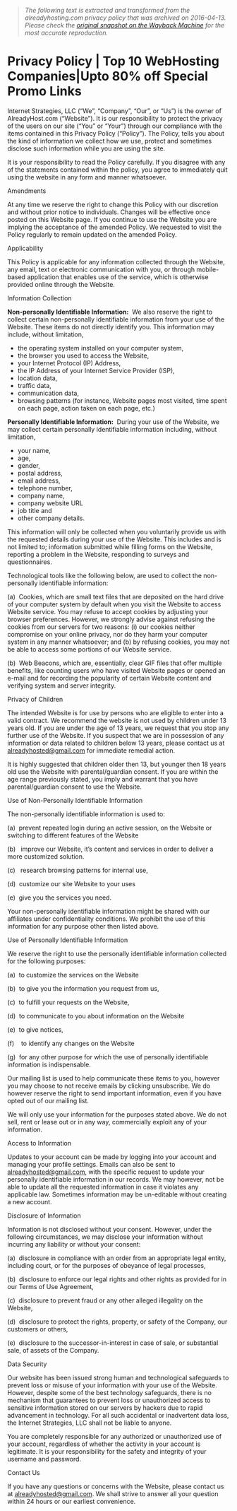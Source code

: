 > *The following text is extracted and transformed from the alreadyhosting.com privacy policy that was archived on 2016-04-13. Please check the [original snapshot on the Wayback Machine](https://web.archive.org/web/20160413022551id_/https%3A//alreadyhosts.com/privacy-policy) for the most accurate reproduction.*

# Privacy Policy | Top 10 WebHosting Companies|Upto 80% off Special Promo Links

Internet Strategies, LLC (“We”, “Company”, “Our”, or “Us”) is the owner of AlreadyHost.com (“Website”). It is our responsibility to protect the privacy of the users on our site (“You” or “Your”) through our compliance with the items contained in this Privacy Policy (“Policy”). The Policy, tells you about the kind of information we collect how we use, protect and sometimes disclose such information while you are using the site.

It is your responsibility to read the Policy carefully. If you disagree with any of the statements contained within the policy, you agree to immediately quit using the website in any form and manner whatsoever.

Amendments

At any time we reserve the right to change this Policy with our discretion and without prior notice to individuals. Changes will be effective once posted on this Website page. If you continue to use the Website you are implying the acceptance of the amended Policy. We requested to visit the Policy regularly to remain updated on the amended Policy.

Applicability

This Policy is applicable for any information collected through the Website, any email, text or electronic communication with you, or through mobile-based application that enables use of the service, which is otherwise provided online through the Website.

Information Collection

**Non-personally Identifiable Information:**  We also reserve the right to collect certain non-personally identifiable information from your use of the Website. These items do not directly identify you. This information may include, without limitation,

  * the operating system installed on your computer system,
  * the browser you used to access the Website,
  * your Internet Protocol (IP) Address,
  * the IP Address of your Internet Service Provider (ISP),
  * location data,
  * traffic data,
  * communication data,
  * browsing patterns (for instance, Website pages most visited, time spent on each page, action taken on each page, etc.)



**Personally Identifiable Information:**  During your use of the Website, we may collect certain personally identifiable information including, without limitation,

  * your name,
  * age,
  * gender,
  * postal address,
  * email address,
  * telephone number,
  * company name,
  * company website URL
  * job title and
  * other company details.



This information will only be collected when you voluntarily provide us with the requested details during your use of the Website. This includes and is not limited to; information submitted while filling forms on the Website, reporting a problem in the Website, responding to surveys and questionnaires.

Technological tools like the following below, are used to collect the non-personally identifiable information:

(a)  Cookies, which are small text files that are deposited on the hard drive of your computer system by default when you visit the Website to access Website service. You may refuse to accept cookies by adjusting your browser preferences. However, we strongly advise against refusing the cookies from our servers for two reasons: (i) our cookies neither compromise on your online privacy, nor do they harm your computer system in any manner whatsoever; and (b) by refusing cookies, you may not be able to access some portions of our Website service.

(b)  Web Beacons, which are, essentially, clear GIF files that offer multiple benefits, like counting users who have visited Website pages or opened an e-mail and for recording the popularity of certain Website content and verifying system and server integrity.

Privacy of Children

The intended Website is for use by persons who are eligible to enter into a valid contract. We recommend the website is not used by children under 13 years old. If you are under the age of 13 years, we request that you stop any further use of the Website. If you suspect that we are in possession of any information or data related to children below 13 years, please contact us at alreadyhosted@gmail.com for immediate remedial action.

It is highly suggested that children older then 13, but younger then 18 years old use the Website with parental/guardian consent. If you are within the age range previously stated, you imply and warrant that you have parental/guardian consent to use the Website.

Use of Non-Personally Identifiable Information

The non-personally identifiable information is used to:

(a)  prevent repeated login during an active session, on the Website or switching to different features of the Website

(b)   improve our Website, it’s content and services in order to deliver a more customized solution.

(c)   research browsing patterns for internal use,

(d)  customize our site Website to your uses

(e)  give you the services you need.

Your non-personally identifiable information might be shared with our affiliates under confidentiality conditions. We prohibit the use of this information for any purpose other then listed above.

Use of Personally Identifiable Information

We reserve the right to use the personally identifiable information collected for the following purposes:

(a)  to customize the services on the Website

(b)  to give you the information you request from us,

(c)  to fulfill your requests on the Website,

(d)  to communicate to you about information on the Website

(e)  to give notices,

(f)    to identify any changes on the Website

(g)  for any other purpose for which the use of personally identifiable information is indispensable.

Our mailing list is used to help communicate these items to you, however you may choose to not receive emails by clicking unsubscribe. We do however reserve the right to send important information, even if you have opted out of our mailing list.

We will only use your information for the purposes stated above. We do not sell, rent or lease out or in any way, commercially exploit any of your information.

Access to Information

Updates to your account can be made by logging into your account and managing your profile settings. Emails can also be sent to alreadyhosted@gmail.com, with the specific request to update your personally identifiable information in our records. We may however, not be able to update all the requested information in case it violates any applicable law. Sometimes information may be un-editable without creating a new account.

Disclosure of Information

Information is not disclosed without your consent. However, under the following circumstances, we may disclose your information without incurring any liability or without your consent:

(a)  disclosure in compliance with an order from an appropriate legal entity, including court, or for the purposes of obeyance of legal processes,

(b)  disclosure to enforce our legal rights and other rights as provided for in our Terms of Use Agreement,

(c)  disclosure to prevent fraud or any other alleged illegality on the Website,

(d)  disclosure to protect the rights, property, or safety of the Company, our customers or others,

(e)  disclosure to the successor-in-interest in case of sale, or substantial sale, of assets of the Company.

Data Security

Our website has been issued strong human and technological safeguards to prevent loss or misuse of your information with your use of the Website. However, despite some of the best technology safeguards, there is no mechanism that guarantees to prevent loss or unauthorized access to sensitive information stored on our servers by hackers due to rapid advancement in technology. For all such accidental or inadvertent data loss, the Internet Strategies, LLC shall not be liable to anyone.

You are completely responsible for any authorized or unauthorized use of your account, regardless of whether the activity in your account is legitimate. It is your responsibility for the safety and integrity of your username and password.

Contact Us

If you have any questions or concerns with the Website, please contact us at alreadyhosted@gmail.com. We shall strive to answer all your question within 24 hours or our earliest convenience.
